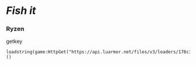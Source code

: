 # ***Fish it***

### **Ryzen**
getkey
```
loadstring(game:HttpGet("https://api.luarmor.net/files/v3/loaders/178c353fa8240cbf61835f4c6f76112e.lua"))()
```



